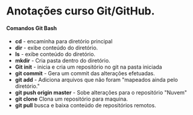 # Anotações curso Git/GitHub.

#### Comandos Git Bash

- **cd** - encaminha para diretório principal
- **dir** - exibe conteúdo do diretório.
- **ls** - exibe conteúdo do diretório.
- **mkdir** - Cria pasta dentro do diretório.
- **Git init**  - inicia e cria um repositório no git na pasta iniciada 
- **git commit** - Gera um commit das alterações efetuadas.
- **git add**  - Adiciona arquivos que não foram "mapeados ainda pelo diretório."
- **git push origin master** - Sobe alterações para o repositório "Nuvem"
- **git clone** Clona um repositório para maquina.
- **git pull** busca e baixa conteúdo de repositórios remotos. 